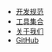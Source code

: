 <!-- _navbar.md -->
<!-- _navbar.md -->

-   [开发规范](/standard/)
-   [工具集合](/tool/)
-   [关于我们](/about/)
-   [GitHub](https://github.com/lioucz/docs)